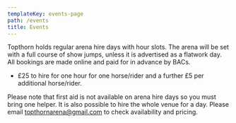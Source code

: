 ```yaml
---
templateKey: events-page
path: /events
title: Events
---
```


Topthorn holds regular arena hire days with hour slots. The arena will be set with a full course of show jumps, unless it is advertised as a flatwork day. All bookings are made online and paid for in advance by BACs.

- £25 to hire for one hour for one horse/rider and a further £5 per additional horse/rider.

Please note that first aid is not available on arena hire days so you must bring one helper.
It is also possible to hire the whole venue for a day. Please email [topthornarena@gmail.com](mailto:topthornarena@gmail.com) to check availability and pricing.
